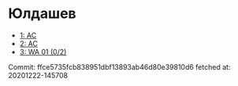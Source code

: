 # Юлдашев
- [1: AC](1.md)
- [2: AC](2.md)
- [3: WA 01 (0/2)](3.md)

Commit: ffce5735fcb838951dbf13893ab46d80e39810d6
 fetched at: 20201222-145708
